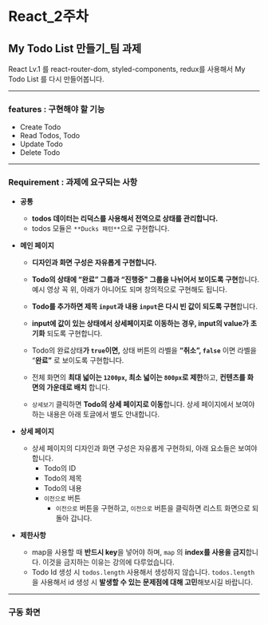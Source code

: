 # React_2주차



## My Todo List 만들기_팀 과제
React  Lv.1  를 react-router-dom, styled-components, redux를 사용해서 My Todo List 를 다시 만들어봅니다.

-------

### features : 구현해야 할 기능
- Create Todo
- Read Todos, Todo
- Update Todo
- Delete Todo


-------


### Requirement : 과제에 요구되는 사항
- **공통**
    - **todos 데이터는 리덕스를 사용해서 전역으로 상태를 관리합니다.**
    - todos 모듈은 `**Ducks 패턴**`으로 구현합니다.
- **메인 페이지**
    - **디자인과 화면 구성은 자유롭게 구현합니다.**
    - **Todo의 상태에 “완료” 그룹과 “진행중" 그룹을 나뉘어서 보이도록 구현**합니다. 예시 영상 꼭 위, 아래가 아니어도 되며 창의적으로 구현해도 됩니다.
    
    - **Todo를 추가하면  제목 `input`과 내용 `input`은 다시 빈 값이 되도록 구현**합니다.

    - **input에 값이 있는 상태에서 상세페이지로 이동하는 경우, input의 value가 초기화** 되도록 구현합니다.
       
    - Todo의 완료상태**가 `true`**이면**,** 상태 버튼의 라벨을 **“취소”,  `false`** 이면 라벨을 “**완료”** 로 보이도록 구현합니다.
    - 전체 화면의 **최대 넓이는 `1200px`, 최소 넓이는 `800px`로 제한**하고, **컨텐츠를 화면의 가운데로 배치** 합니다.
  
            
    - `상세보기` 클릭하면 **Todo의 상세 페이지로 이동**합니다. 상세 페이지에서 보여야 하는 내용은 아래 토글에서 별도 안내합니다.
       

- **상세 페이지**
   
    - 상세 페이지의 디자인과 화면 구성은 자유롭게 구현하되, 아래 요소들은 보여야 합니다.
        - Todo의 ID
        - Todo의 제목
        - Todo의 내용
        - `이전으로` 버튼
            - `이전으로` 버튼을 구현하고, `이전으로` 버튼을 클릭하면 리스트 화면으로 되돌아 갑니다.
- **제한사항**
    - map을 사용할 때 **반드시 key**을 넣어야 하며, `map` 의 **index를 사용을 금지**합니다. 이것을 금지하는 이유는 강의에 다루었습니다.
    - Todo Id 생성 시 `todos.length` 사용해서 생성하지 않습니다. `todos.length` 을 사용해서 id 생성 시 **발생할 수 있는 문제점에 대해 고민**해보시길 바랍니다.
    
-------
    
    
### 구동 화면   
  
